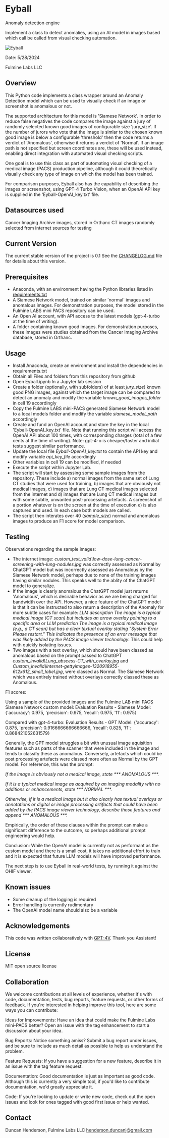 # Eyball
Anomaly detection engine

Implement a class to detect anomalies, using an AI model in images based which call be called from visual checking automation.

![Eyball](eyball3.png "Eyball")

Date: 5/28/2024

Fulmine Labs LLC

## Overview

This Python code implements a class wrapper around an Anomaly Detection model which can be used to visually check if an image or screenshot is anomalous or not. 

The supported architecture for this model is 'Siamese Network'. In order to reduce false negatives the code compares the image against a jury of randomly selected known good images of configurable size 'jury_size'.  If the number of jurors who vote that the image is simlar to the chosen known good image is below a configurable 'threshold' then the code returns a verdict of 'Anomalous', otherwise it returns a verdict of 'Normal'. If an image path is not specified but screen coordinates are, these will be used instead, enabling direct integration with automated visual checking scripts.

One goal is to use this class as part of automating visual checking of a medical image (PACS) production pipeline, although it could theoretically visually check any type of image on which the model has been trained.

For comparison purposes, Eyball also has the capability of describing the images or screenshot, using GPT-4 Turbo Vision, when an OpenAI API key is supplied in the 'Eyball-OpenAI_key.txt' file.

## Datasources used

Cancer Imaging Archive images, stored in Orthanc
CT images randomly selected from internet sources for testing

## Current Version
The current stable version of the project is 0.1
See the [CHANGELOG.md](CHANGELOG.md) file for details about this version.

## Prerequisites

* Anaconda, with an environment having the Python libraries listed in [requirements.txt](requirements.txt)
* A Siamese Network model, trained on similar 'normal' images and anomalous images. For demonstration purposes, the model stored in the Fulmine LABS mini PACS repository can be used.
* An Open AI account, with API access to the latest models (gpt-4-turbo at the time of writing).
* A folder containing known good images. For demonstration purposes, these images were studies obtained from the Cancer Imaging Archive database, stored in Orthanc.

## Usage

* Install Anaconda, create an environment and install the dependencies in requirements.txt
* Obtain all Files and folders from this repository from github
* Open Eyball.ipynb In a Jupyter lab session
* Create a folder (optionally, with subfolders) of at least _jury_size_) known good PNG images, against which the target image can be compared to detect an anomaly and modify the variable _known_good_images_folder_ in cell 19 accordingly
* Copy the Fulmine LABS mini-PACS generated Siamese Network model to a local models folder and modify the variable _siamese_model_path_ accordingly
* Create and fund an OpenAI account and store the key in the local 'Eyball-OpenAI_key.txt' file. Note that running this script will access the OpenAI API about 100 times, with corresponding charges (total of a few cents at the time of writing). Note: gpt-4-o is cheaper/faster and initial tests suggest similar performance.
* Update the local file _Eyball-OpenAI_key.txt_ to contain the API key and modify variable _api_key_file_ accordingly
* Other variables in cell 19 can be modified, if needed
* Execute the script within Jupyter Lab.
* The script will start by assessing some sample images from the repository. These include a) normal images from the same set of Lung CT studies that were used for training, b) images that are obviously not medical images, c) images that are Lung CT medical images selected from the internet and d) images that are Lung CT medical images but with some subtle, unwanted post-processing artefacts. A screenshot of a portion whatever is on the screen at the time of execution e) is also captured and used. In each case both models are called.
* The script then interates over 40 (_sample_size_) normal and anomalous images to produce an F1 score for model comparison.

## Testing

Observations regarding the sample images:

* The internet image: _custom_test_valid\low-dose-lung-cancer-screening-with-lung-nodules.jpg_ was correctly assessed as Normal by ChatGPT model but was incorrectly assessed as Anomalous by the Siamese Network model, perhaps due to none of the training images having similar nodules. This speaks well to the ablity of the ChatGPT model to generalize.
* If the image is clearly anomalous the ChatGPT model just returns 'Anomalous', which is desirable behavior as we are being charged for bandwidth over the API. However, a nice feature of the ChatGPT model is that it can be instructed to also return a description of the Anomaly for more subtle cases for example: _LLM description The image is a typical medical image (CT scan) but includes an arrow overlay pointing to a specific area_ or _LLM prediction The image is a typical medical image (e.g., a CT scan) but has a clear textual overlay stating "System Error Please restart." This indicates the presence of an error message that was likely added by the PACS image viewer technology_. This could help with quickly isolating issues.
* Two images with a text overlay, which should have been classed as anomalous based on the prompt passed to ChatGPT _custom_invalid\Lung_abscess_-_CT_with_overlay.jpg_ and _Custom_invalid\internet-gettyimages-1320918955-612x612_small_label.jpg_, were classed as Normal. The Siamese Network which was entirely trained without overlays correctly classed these as Anomalous.

F1 scores:

Using a sample of the provided images and the Fulmine LAB mini PACS Siamese Network custom model:
Evaluation Results - Siamese Model: {'accuracy': 0.975, 'precision': 0.975, 'recall': 0.975, 'f1': 0.975}

Compared with gpt-4-turbo:
Evaluation Results - GPT Model: {'accuracy': 0.875, 'precision': 0.9166666666666666, 'recall': 0.825, 'f1': 0.868421052631579}

Generally, the GPT model struggles a bit with unusual image aquisition features such as parts of the scanner that were included in the image and tends to classify these as anomalous. Conversely, artefacts which could be post processing artefacts were classed more often as Normal by the GPT model. 
For reference, this was the prompt:

_If the image is obviously not a medical image, state *** ANOMALOUS ***._

_If it is a typical medical image as acquired by an imaging modality with no additions or enhancements, state *** NORMAL ***._

_Otherwise, if it is a medical image but it also clearly has textual overlays or annotations or digital or image processing artifacts that could have been added by the PACS image viewer technology, describe those features and append *** ANOMALOUS ***._

Empirically, the order of these clauses within the prompt can make a significant difference to the outcome, so perhaps additional prompt engineering would help.

Conclusion: While the OpenAI model is currently not as performant as the custom model and there is a small cost, it takes no additional effort to train and it is expected that future LLM models will have improved performance. 

The next step is to use Eyball in real-world tests, by running it against the OHIF viewer.

## Known issues

* Some cleanup of the logging is required
* Error handling is currently rudimentary
* The OpenAI model name should also be a variable

## Acknowledgements

This code was written collaboratively with [GPT-4V](https://chat.openai.com/). Thank you Assistant!

## License
MIT open source license

## Collaboration
We welcome contributions at all levels of experience, whether it's with code, documentation, tests, bug reports, feature requests, or other forms of feedback. If you're interested in helping improve this tool, here are some ways you can contribute:

Ideas for Improvements: Have an idea that could make the Fulmine Labs mini-PACS better? Open an issue with the tag enhancement to start a discussion about your idea.

Bug Reports: Notice something amiss? Submit a bug report under issues, and be sure to include as much detail as possible to help us understand the problem.

Feature Requests: If you have a suggestion for a new feature, describe it in an issue with the tag feature request.

Documentation: Good documentation is just as important as good code. Although this is currently a very simple tool, if you'd like to contribute documentation, we'd greatly appreciate it.

Code: If you're looking to update or write new code, check out the open issues and look for ones tagged with good first issue or help wanted.

## Contact
Duncan Henderson, Fulmine Labs LLC henderson.duncanj@gmail.com
